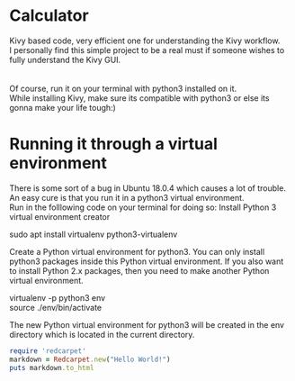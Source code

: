 # Calculator
Kivy based code, very efficient one for understanding the Kivy workflow.<br>
I personally find this simple project to be a real must if someone wishes to fully understand the Kivy GUI.<br><br><br>
Of course, run it on your terminal with python3 installed on it.<br>
While installing Kivy, make sure its compatible with python3 or else its gonna make your life tough:)
<br>
# Running it through a virtual environment<br>
There is some sort of a bug in Ubuntu 18.0.4 which causes a lot of trouble.<br>
An easy cure is that you run it in a python3 virtual environment.<br>
Run in the folllowing code on your terminal for doing so:
Install Python 3 virtual environment creator

sudo apt install virtualenv python3-virtualenv

Create a Python virtual environment for python3. You can only install python3 packages inside this Python virtual environment. If you also want to install Python 2.x packages, then you need to make another Python virtual environment.

virtualenv -p python3 env  
source ./env/bin/activate

The new Python virtual environment for python3 will be created in the env directory which is located in the current directory.
```ruby
require 'redcarpet'
markdown = Redcarpet.new("Hello World!")
puts markdown.to_html
```

